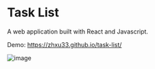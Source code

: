 # Task List
A web application built with React and Javascript.

Demo: https://zhxu33.github.io/task-list/

![image](https://user-images.githubusercontent.com/77419802/209452596-05d7150e-d426-46e2-a86f-4c63d361b393.png)
